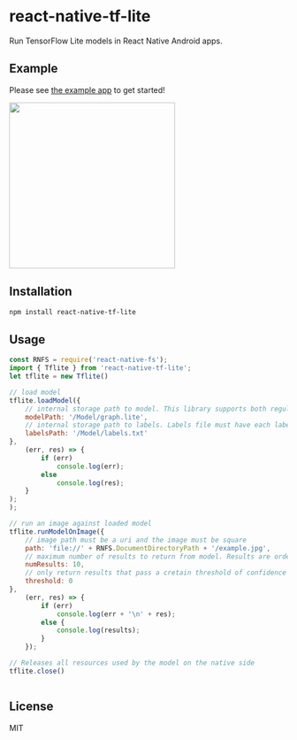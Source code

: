 # react-native-tf-lite

Run TensorFlow Lite models in React Native Android apps.

## Example

Please see [the example app](https://github.com/soum-io/react-native-tf-lite/tree/main/example) to get started!

<img src="demo.gif" width="300">

## Installation

```sh
npm install react-native-tf-lite
```

## Usage

```js
const RNFS = require('react-native-fs');
import { Tflite } from 'react-native-tf-lite';
let tflite = new Tflite()

// load model
tflite.loadModel({
    // internal storage path to model. This library supports both regular and quanitzed TensorFlow Lite models.
    modelPath: '/Model/graph.lite',
    // internal storage path to labels. Labels file must have each label on new line.
    labelsPath: '/Model/labels.txt'
},
    (err, res) => {
        if (err)
            console.log(err);
        else
            console.log(res);
    }
);
);

// run an image against loaded model
tflite.runModelOnImage({
    // image path must be a uri and the image must be square
    path: 'file://' + RNFS.DocumentDirectoryPath + '/example.jpg', 
    // maximum number of results to return from model. Results are ordered by confidence
    numResults: 10,
    // only return results that pass a cretain threshold of confidence
    threshold: 0
},
    (err, res) => {
        if (err)
            console.log(err + '\n' + res);
        else {
            console.log(results);
        }
    });

// Releases all resources used by the model on the native side
tflite.close()



```



## License

MIT

